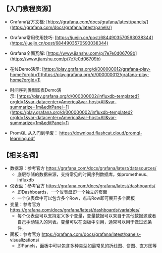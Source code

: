 
## 【入门教程资源】

-  Grafana官方文档: [https://grafana.com/docs/grafana/latest/panels/](https://grafana.com/docs/grafana/latest/panels/)
    
- Grafana常用使用技巧: [https://juejin.cn/post/6844903570593038344](https://juejin.cn/post/6844903570593038344)
    
- Grafana全面瓦解: [https://www.jianshu.com/p/7e7e0d06709b](https://www.jianshu.com/p/7e7e0d06709b)
    
- 在线Demo演示: [https://play.grafana.org/d/000000012/grafana-play-home?orgId=1](https://play.grafana.org/d/000000012/grafana-play-home?orgId=1)
    
- 时间序列类型图表Demo演示: [https://play.grafana.org/d/000000002/influxdb-templated?orgId=1&var-datacenter=America&var-host=All&var-summarize=1m&editPanel=1](https://play.grafana.org/d/000000002/influxdb-templated?orgId=1&var-datacenter=America&var-host=All&var-summarize=1m&editPanel=1)

- PromQL 从入门到学废： https://download.flashcat.cloud/promql-learning.pdf

## 【相关名词】

- 数据源：参考官方 https://grafana.com/docs/grafana/latest/datasources/
	- 底层存储的数据来源，支持常见的时间序列数据库，如prometheus、influxdb
- 仪表盘：参考官方 https://grafana.com/docs/grafana/latest/dashboards/
	- 即Dashboards，一个仪表盘即一个独立的页面
	- 一个仪表盘中可以包含多个Row，点击Row即可展开多个面板
- 变量：参考官方 https://grafana.com/docs/grafana/latest/dashboards/variables/
	- 每个仪表盘可以支持定义多个变量，变量数据可以来自于其他数据源或者自己手动输入的列表。变量可以在面板中引用，通常可以用于做过滤条件。
- 面板：参考官方 https://grafana.com/docs/grafana/latest/panels-visualizations/
	- 即Panels，面板中可以包含多种类型如最常见的折线图、饼图、直方图等
